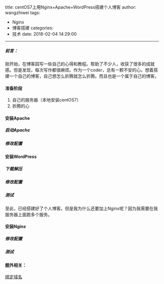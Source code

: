 title: centOS7上用Nginx+Apache+WordPress搭建个人博客
author: wangzhiwei
tags:
  - Nginx
  - 博客搭建
categories:
  - 技术
date: 2018-02-04 14:29:00
---
##### 前言：
刚开始，在博客园写一些自己的心得和教程。帮助了不少人，收获了很多的成就感。但是发现，每次写作都很麻烦。作为一个coder，总有一颗不安的心。想着搭建一个自己的博客，自己想怎么折腾就怎么折腾。而且也是一个属于自己的博客。

#### 准备阶段
1. 自己的服务器（本地安装centOS7）
2. 折腾的心

#### 安装Apache
##### 启动Apache
##### 修改配置

#### 安装WordPress
##### 下载解压
##### 修改配置
##### 测试

至此，已经搭建好了个人博客。但是我为什么还要加上Nginx呢？因为我需要在我服务器上面跑多个服务。

#### 安装Nginx
##### 修改配置
##### 测试

#### 题外相关：

[绑定域名]()